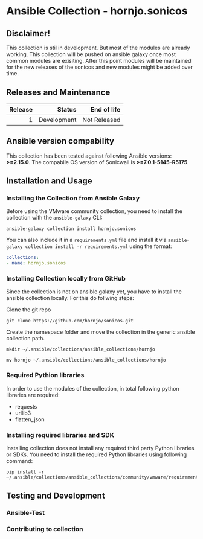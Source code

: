 # Ansible Collection - hornjo.sonicos

## Disclaimer!

This collection is stil in development. But most of the modules are already working. This collection will be pushed on ansible galaxy once most common modules are exisiting. After this point modules will be maintained for the new releases of the sonicos and new modules might be added over time.

## Releases and Maintenance

| Release | Status                      | End of life  |
| ------: | --------------------------: | -----------: |
|       1 | Development                 | Not Released |

## Ansible version compability

This collection has been tested against following Ansible versions: **>=2.15.0**.
The compabile OS version of Sonicwall is **>=7.0.1-5145-R5175**.

## Installation and Usage

### Installing the Collection from Ansible Galaxy

Before using the VMware community collection, you need to install the collection with the `ansible-galaxy` CLI:

```shell
ansible-galaxy collection install hornjo.sonicos
```

You can also include it in a `requirements.yml` file and install it via `ansible-galaxy collection install -r requirements.yml` using the format:

```yaml
collections:
- name: hornjo.sonicos
```

### Installing Collection locally from GitHub

Since the collection is not on ansible galaxy yet, you have to install the ansible collection locally. For this do follwing steps:

Clone the git repo
```shell
git clone https://github.com/hornjo/sonicos.git
```

Create the namespace folder and move the collection in the generic ansible collection path.
```shell
mkdir ~/.ansible/collections/ansible_collections/hornjo

mv hornjo ~/.ansible/collections/ansible_collections/hornjo
```

### Required Pythion libraries

In order to use the modules of the collection, in total following python libraries are required:

- requests
- urllib3
- flatten_json

### Installing required libraries and SDK

Installing collection does not install any required third party Python libraries or SDKs. You need to install the required Python libraries using following command:

```sell
pip install -r ~/.ansible/collections/ansible_collections/community/vmware/requirements.txt
``````

## Testing and Development

### Ansible-Test

### Contributing to collection
